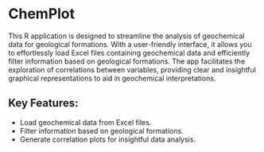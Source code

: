 # ChemPlot

This R application is designed to streamline the analysis of geochemical data for geological formations. With a user-friendly interface, it allows you to effortlessly load Excel files containing geochemical data and efficiently filter information based on geological formations. The app facilitates the exploration of correlations between variables, providing clear and insightful graphical representations to aid in geochemical interpretations.

## Key Features:

- Load geochemical data from Excel files.
- Filter information based on geological formations.
- Generate correlation plots for insightful data analysis.
